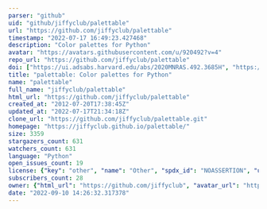 ```yaml
---
parser: "github"
uid: "github/jiffyclub/palettable"
url: "https://github.com/jiffyclub/palettable"
timestamp: "2022-07-17 16:49:23.427468"
description: "Color palettes for Python"
avatar: "https://avatars.githubusercontent.com/u/920492?v=4"
repo_url: "https://github.com/jiffyclub/palettable"
doi: ["https://ui.adsabs.harvard.edu/abs/2020MNRAS.492.3685H", "https://ui.adsabs.harvard.edu/abs/2022ascl.soft02005D/abstract"]
title: "palettable: Color palettes for Python"
name: "palettable"
full_name: "jiffyclub/palettable"
html_url: "https://github.com/jiffyclub/palettable"
created_at: "2012-07-20T17:38:45Z"
updated_at: "2022-07-17T21:34:18Z"
clone_url: "https://github.com/jiffyclub/palettable.git"
homepage: "https://jiffyclub.github.io/palettable/"
size: 3359
stargazers_count: 631
watchers_count: 631
language: "Python"
open_issues_count: 19
license: {"key": "other", "name": "Other", "spdx_id": "NOASSERTION", "url": null, "node_id": "MDc6TGljZW5zZTA="}
subscribers_count: 28
owner: {"html_url": "https://github.com/jiffyclub", "avatar_url": "https://avatars.githubusercontent.com/u/920492?v=4", "login": "jiffyclub", "type": "User"}
date: "2022-09-10 14:26:32.317378"
---
```

